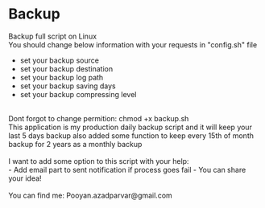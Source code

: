 # Backup
Backup full script on Linux </br>
You should change below information with your requests in "config.sh" file</br>
- set your backup source
- set your backup destination
- set your backup log path
- set your backup saving days
- set your backup compressing level</br>
</br>
Dont forgot to change permition: chmod +x backup.sh</br>
This application is my production daily backup script and it will keep your last 5 days backup also added some function to keep every 15th of month backup for 2 years as a monthly backup</br>
</br>
I want to add some option to this script with your help:</br>
- Add email part to sent notification if process goes fail
- You can share your idea!</br>
</br>
You can find me: Pooyan.azadparvar@gmail.com </br>
